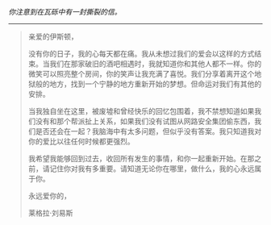 _你注意到在瓦砾中有一封撕裂的信。_

---

> 亲爱的伊斯顿，
>
> 没有你的日子，我的心每天都在痛。我从未想过我们的爱会以这样的方式结束。当我们在那家破旧的酒吧相遇时，我就知道你和其他人都不一样。你的微笑可以照亮整个房间，你的笑声让我充满了喜悦。我们分享着离开这个地狱般的地方，找到一个宁静的地方重新开始的梦想。但命运对我们有其他的安排。
>
> 当我独自坐在这里，被废墟和曾经快乐的回忆包围着，我不禁想知道如果我们没有和那个帮派扯上关系，如果我们没有试图从网路安全集团偷东西，我们是否还会在一起？我脑海中有太多问题，但似乎没有答案。我只知道我对你的爱比以往任何时候都更强烈。
>
> 我希望我能够回到过去，收回所有发生的事情，和你一起重新开始。在那之前，请记住你对我有多重要。请知道无论你在哪里，做什么，我的心永远属于你。
>
> 永远爱你的，
>
> 莱格拉·刘易斯
